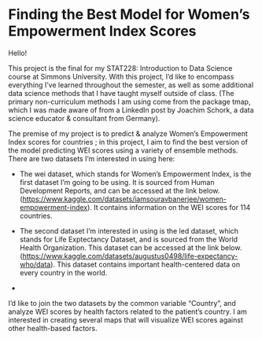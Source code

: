 # Finding the Best Model for Women’s Empowerment Index Scores

Hello!

This project is the final for my STAT228: Introduction to Data Science course at Simmons University. With this project, I’d like to encompass everything I’ve learned throughout the semester, as well as some additional data science methods that I have taught myself outside of class. (The primary non-curriculum methods I am using come from the package tmap, which I was made aware of from a LinkedIn post by Joachim Schork, a data science educator & consultant from Germany).

The premise of my project is to predict & analyze Women’s Empowerment Index scores for countries ; in this project, I aim to find the best version of the model predicting WEI scores using a variety of ensemble methods. There are two datasets I’m interested in using here:
- The wei dataset, which stands for Women’s Empowerment Index, is the first dataset I’m going to be using. It is sourced from Human Development Reports, and can be accessed at the link below. (https://www.kaggle.com/datasets/iamsouravbanerjee/women-empowerment-index). It contains information on the WEI scores for 114 countries.

- The second dataset I’m interested in using is the led dataset, which stands for Life Exptectancy Dataset, and is sourced from the World Health Organization. This dataset can be accessed at the link below. (https://www.kaggle.com/datasets/augustus0498/life-expectancy-who/data). This dataset contains important health-centered data on every country in the world.
- 
I’d like to join the two datasets by the common variable “Country”, and analyze WEI scores by health factors related to the patient’s country. I am interested in creating several maps that will visualize WEI scores against other health-based factors.
